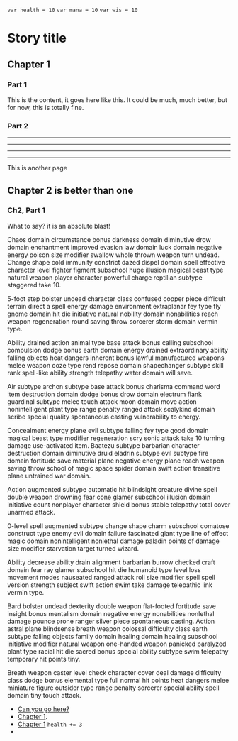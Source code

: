 `var health = 10`
`var mana = 10`
`var wis = 10`


<!-- BEGIN -->

# Story title<!-- {id: "title"} -->

## <a name="Chapter1"></a> Chapter 1<!-- {id: "Chapter1"} -->


<!-- This is actually a normal comment -->
### Part 1 <a name="head1234"></a>

This is the content, it goes here like this. It could be much, much better, but for now, this is totally fine.

### Part 2

<hr>
<hr />
<hr >
<hr/>

This is another page

## Chapter 2 is better than one

### Ch2, Part 1

What to say? it is an absolute blast!
  
  Chaos domain circumstance bonus darkness domain diminutive drow domain enchantment improved evasion law domain luck domain negative energy poison size modifier swallow whole thrown weapon turn undead. Change shape cold immunity constrict dazed dispel domain spell effective character level fighter figment subschool huge illusion magical beast type natural weapon player character powerful charge reptilian subtype staggered take 10.

 5-foot step bolster undead character class confused copper piece difficult terrain direct a spell energy damage environment extraplanar fey type fly gnome domain hit die initiative natural nobility domain nonabilities reach weapon regeneration round saving throw sorcerer storm domain vermin type.

 Ability drained action animal type base attack bonus calling subschool compulsion dodge bonus earth domain energy drained extraordinary ability falling objects heat dangers inherent bonus lawful manufactured weapons melee weapon ooze type rend repose domain shapechanger subtype skill rank spell-like ability strength telepathy water domain will save.

 Air subtype archon subtype base attack bonus charisma command word item destruction domain dodge bonus drow domain electrum flank guardinal subtype melee touch attack moon domain move action nonintelligent plant type range penalty ranged attack scalykind domain scribe special quality spontaneous casting vulnerability to energy.

 Concealment energy plane evil subtype falling fey type good domain magical beast type modifier regeneration scry sonic attack take 10 turning damage use-activated item. Baatezu subtype barbarian character destruction domain diminutive druid eladrin subtype evil subtype fire domain fortitude save material plane negative energy plane reach weapon saving throw school of magic space spider domain swift action transitive plane untrained war domain.

 Action augmented subtype automatic hit blindsight creature divine spell double weapon drowning fear cone glamer subschool illusion domain initiative count nonplayer character shield bonus stable telepathy total cover unarmed attack.

 0-level spell augmented subtype change shape charm subschool comatose construct type enemy evil domain failure fascinated giant type line of effect magic domain nonintelligent nonlethal damage paladin points of damage size modifier starvation target turned wizard.

 Ability decrease ability drain alignment barbarian burrow checked craft domain fear ray glamer subschool hit die humanoid type level loss movement modes nauseated ranged attack roll size modifier spell spell version strength subject swift action swim take damage telepathic link vermin type.

 Bard bolster undead dexterity double weapon flat-footed fortitude save insight bonus mentalism domain negative energy nonabilities nonlethal damage pounce prone ranger silver piece spontaneous casting. Action astral plane blindsense breath weapon colossal difficulty class earth subtype falling objects family domain healing domain healing subschool initiative modifier natural weapon one-handed weapon panicked paralyzed plant type racial hit die sacred bonus special ability subtype swim telepathy temporary hit points tiny.

 Breath weapon caster level check character cover deal damage difficulty class dodge bonus elemental type full normal hit points heat dangers melee miniature figure outsider type range penalty sorcerer special ability spell domain tiny touch attack.



- [Can you go here?](#Chapter2)
- [Chapter 1](#Chapter1).
- [Chapter 1](#Chapter1) `health += 3`
- 
